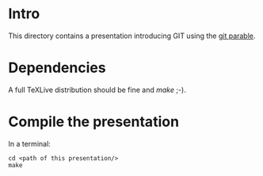 # Intro

This directory contains a presentation introducing GIT using the
[git parable](http://tom.preston-werner.com/2009/05/19/the-git-parable.html).


# Dependencies

A full TeXLive distribution should be fine and *make* ;-).


# Compile the presentation

In a terminal:

    cd <path of this presentation/>
    make

